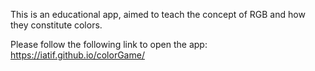 This is an educational app, aimed to teach the concept of RGB and how they constitute colors. 

Please follow the following link to open the app: https://iatif.github.io/colorGame/